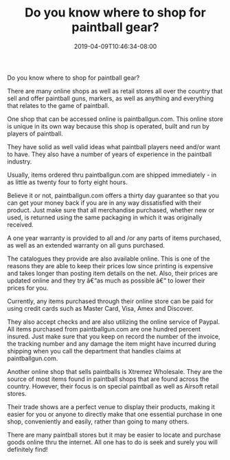 ﻿---
title: "Do you know where to shop for paintball gear?"
date: 2019-04-09T10:46:34-08:00
description: "Paint Ball Tips for Web Success"
featured_image: "/images/Paint Ball.jpg"
tags: ["Paint Ball"]
---

Do you know where to shop for paintball gear?

There are many online shops as well as retail stores all over the country that sell and offer paintball guns, markers, as well as anything and everything that relates to the game of paintball.

One shop that can be accessed online is paintballgun.com.  This online store is unique in its own way because this shop is operated, built and run  by players of paintball.  

They have solid as well valid ideas what paintball players need and/or want to have. They also have a number of years of experience in the paintball industry.

Usually, items ordered thru paintballgun.com are shipped immediately - in as little as twenty four to forty eight hours.  

Believe it or not,  paintballgun.com offers a thirty day guarantee so that you can get your money back if you are in any way dissatisfied with their product.  Just make sure that all merchandise purchased, whether new or used, is returned using the same packaging in which it was originally received.

A one year warranty is provided to all and /or any parts of items purchased, as well as an extended warranty on all guns purchased.  

The catalogues they provide are also available online.  This is one of the reasons they are able to keep their prices low since printing is expensive and takes longer than posting item details on the net.   Also, their prices are updated online and they try â€“as much as possible â€“ to lower their prices for you.

Currently, any items purchased through their online store can be paid for using credit cards such as Master Card, Visa, Amex and Discover.

They also accept checks and are also utilizing the online service of  Paypal.
All items purchased from paintballgun.com  are one hundred percent insured. 
Just make sure that you keep on record the number of the invoice, the tracking number and any damage the item might have incurred during shipping when you call the department that handles claims at paintballgun.com.  

Another online shop that sells paintballs is Xtremez Wholesale.  They are the source of most items found in paintball shops that are found across the country.  However, their focus is on special paintball as well as Airsoft retail stores.  

Their trade shows are a perfect venue to display their products, making it easier for you or anyone to directly make that one essential purchase in one shop, conveniently and easily, rather than going to many others.  

There are many paintball stores but it may be easier to locate and purchase goods online thru the internet.  All one has to do is seek and surely you will definitely find!

